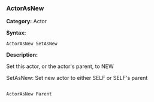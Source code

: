### ActorAsNew

**Category:**
Actor

**Syntax:**

```scorpionengine
ActorAsNew SetAsNew
```

**Description:**

Set this actor, or the actor's parent, to NEW

SetAsNew: Set new actor to either SELF or SELF's parent

```scorpionengine

ActorAsNew Parent

```
